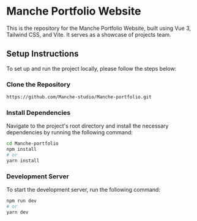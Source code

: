# Manche Portfolio Website

This is the repository for the Manche Portfolio Website, built using Vue 3, Tailwind CSS, and Vite. It serves as a showcase of projects team.

## Setup Instructions

To set up and run the project locally, please follow the steps below:

### Clone the Repository

```bash
https://github.com/Manche-studio/Manche-portfolio.git
```

### Install Dependencies

Navigate to the project's root directory and install the necessary dependencies by running the following command:

```bash
cd Manche-portfolio
npm install
# or
yarn install
```

### Development Server

To start the development server, run the following command:

```bash
npm run dev
# or
yarn dev
```
